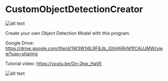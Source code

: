 # CustomObjectDetectionCreator
![alt text](https://i.ibb.co/3vSpds9/cod.png)

Create your own Object Detection Model with this program.

Google Drive: https://drive.google.com/file/d/1W3W1i6L9F8Jb_IGtjHtjRjrM1fCAUJMW/view?usp=sharing

Tutorial video: https://youtu.be/On-2kw_HaVE

![alt text](https://i.ibb.co/WcwMK3d/codmenu.png)
